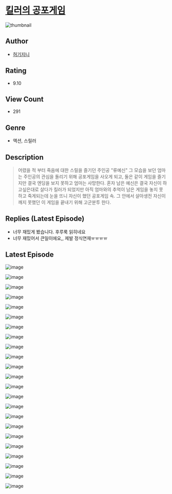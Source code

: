 # [킬러의 공포게임](https://comic.naver.com/challenge/list?titleId=811249)
![thumbnail](https://image-comic.pstatic.net/user_contents_data/challenge_comic/2023/05/25/319164/upload_3905242535717724721_480x623.jpeg)

## Author
- [허기지니](https://comic.naver.com/artistTitle?id=319164)

## Rating
- 9.10

## View Count
- 291

## Genre
- 액션, 스릴러

## Description
> 어렸을 적 부터 죽음에 대한 스릴을 즐기던 주인공 "류예신" 그 모습을 보던 엄마는 주인공의 관심을 돌리기 위해 공포게임을 사오게 되고, 둘은 같이 게임을 즐기지만 결국 엔딩을 보지 못하고 엄마는 사망한다. 혼자 남은 예신은 결국 자신이 하고싶은대로 살다가 킬러가 되었지만 아직 엄마와의 추억이 남은 게임을 놓지 못하고 죽게되는데 눈을 뜨니 자신이 했던 공포게임 속. 그 안에서 살아생전 자신이 깨지 못했던 이 게임을 끝내기 위해 고군분투 한다.

## Replies (Latest Episode)
- 너무 재밌게 봤습니다. 후루룩 읽히네요
- 너무 재밌어서 큰일이에요,, 제발 정식연재ㅠㅠㅠㅠ

## Latest Episode
![image](https://image-comic.pstatic.net/user_contents_data/challenge_comic/2023/05/25/319164/upload_3690758603430651192.jpeg)

![image](https://image-comic.pstatic.net/user_contents_data/challenge_comic/2023/05/25/319164/upload_3631699230439269430.jpeg)

![image](https://image-comic.pstatic.net/user_contents_data/challenge_comic/2023/05/25/319164/upload_7365979345768363619.jpeg)

![image](https://image-comic.pstatic.net/user_contents_data/challenge_comic/2023/05/25/319164/upload_7221914769567015479.jpeg)

![image](https://image-comic.pstatic.net/user_contents_data/challenge_comic/2023/05/25/319164/upload_7075830334744507190.jpeg)

![image](https://image-comic.pstatic.net/user_contents_data/challenge_comic/2023/05/25/319164/upload_7162193674501645623.jpeg)

![image](https://image-comic.pstatic.net/user_contents_data/challenge_comic/2023/05/25/319164/upload_7220505174104945972.jpeg)

![image](https://image-comic.pstatic.net/user_contents_data/challenge_comic/2023/05/25/319164/upload_3991655345702450738.jpeg)

![image](https://image-comic.pstatic.net/user_contents_data/challenge_comic/2023/05/25/319164/upload_7162243350042589283.jpeg)

![image](https://image-comic.pstatic.net/user_contents_data/challenge_comic/2023/05/25/319164/upload_3630237991663002937.jpeg)

![image](https://image-comic.pstatic.net/user_contents_data/challenge_comic/2023/05/25/319164/upload_3761410815452918116.jpeg)

![image](https://image-comic.pstatic.net/user_contents_data/challenge_comic/2023/05/25/319164/upload_7378364472289671474.jpeg)

![image](https://image-comic.pstatic.net/user_contents_data/challenge_comic/2023/05/25/319164/upload_4050251622354465584.jpeg)

![image](https://image-comic.pstatic.net/user_contents_data/challenge_comic/2023/05/25/319164/upload_3486459430960312372.jpeg)

![image](https://image-comic.pstatic.net/user_contents_data/challenge_comic/2023/05/25/319164/upload_3617008642742968930.jpeg)

![image](https://image-comic.pstatic.net/user_contents_data/challenge_comic/2023/05/25/319164/upload_4049359725167589685.jpeg)

![image](https://image-comic.pstatic.net/user_contents_data/challenge_comic/2023/05/25/319164/upload_7075265405512791346.jpeg)

![image](https://image-comic.pstatic.net/user_contents_data/challenge_comic/2023/05/25/319164/upload_3474024881475053104.jpeg)

![image](https://image-comic.pstatic.net/user_contents_data/challenge_comic/2023/05/25/319164/upload_3544955455357858401.jpeg)

![image](https://image-comic.pstatic.net/user_contents_data/challenge_comic/2023/05/25/319164/upload_7161904511499580983.jpeg)

![image](https://image-comic.pstatic.net/user_contents_data/challenge_comic/2023/05/25/319164/upload_4048842964094902583.jpeg)

![image](https://image-comic.pstatic.net/user_contents_data/challenge_comic/2023/05/25/319164/upload_3618697693711382325.jpeg)

![image](https://image-comic.pstatic.net/user_contents_data/challenge_comic/2023/05/25/319164/upload_3833235296664760368.jpeg)
